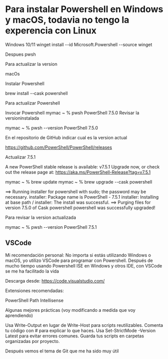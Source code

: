 # Para instalar Powershell en Windows y macOS, todavia no tengo la experencia con Linux

Windows 10/11
winget install --id Microsoft.Powershell --source winget

Despues pwsh

Para actualizar la version

macOs

Instalar Powershell

brew install --cask powershell

Para actualizar Powershell

Invocar Powershell
mymac ~ % pwsh
PowerShell 7.5.0
Revisar la versioninstalada

mymac ~ % pwsh --version
PowerShell 7.5.0

En el repositorio de GitHub indicar cual es la version actual

<https://github.com/PowerShell/PowerShell/releases>

Actualizar 7.5.1

A new PowerShell stable release is available: v7.5.1
   Upgrade now, or check out the release page at:
      <https://aka.ms/PowerShell-Release?tag=v7.5.1>

mymac ~ % brew update
mymac ~ % brew upgrade --cask powershell

==> Running installer for powershell with sudo; the password may be necessary.
installer: Package name is PowerShell - 7.5.1
installer: Installing at base path /
installer: The install was successful.
==> Purging files for version 7.5.0 of Cask powershell
powershell was successfully upgraded!

Para revisar la version actualizada

mymac ~ % pwsh --version
PowerShell 7.5.1

## VSCode

Mi recomendación personal:
No importa si estás utilizando Windows o macOS, yo utilizo VSCode para programar con Powershell.
Después de mucho tiempo usando Powershell ISE en Windows y otros IDE, con VSCode se me ha facilitado la vida

Descarga desde: <https://code.visualstudio.com/>

Extensiones recomendadas:

PowerShell
Path Intellisense

Algunas mejores prácticas (voy modificando a medida que voy aprendiendo)

Usa Write-Output en lugar de Write-Host para scripts reutilizables.
Comenta tu código con # para explicar lo que haces.
Usa Set-StrictMode -Version Latest para evitar errores comunes.
Guarda tus scripts en carpetas organizadas por proyecto.

Después vemos el tema de Git que me ha sido muy útil
